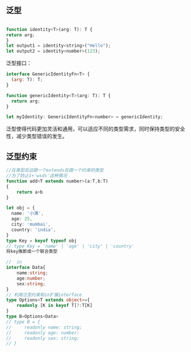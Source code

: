 ## 泛型

```JavaScript

function identity<T>(arg: T): T {
return arg;
}
let output1 = identity<string>("Hello");
let output2 = identity<number>(123);
```

泛型接口：

```JavaScript
interface GenericIdentityFn<T> {
  (arg: T): T;
}

function genericIdentity<T>(arg: T): T {
  return arg;
}

let myIdentity: GenericIdentityFn<number> = genericIdentity;
```

泛型使得代码更加灵活和通用，可以适应不同的类型需求，同时保持类型的安全性，减少类型错误的发生。

## 泛型约束

```JavaScript
//在类型后边跟一个extends在跟一个约束的类型
//为了防止1+'wsds'这种情况
function add<T extends number>(a:T,b:T)
{
    return a+b
}

```

```TypeScript
let obj = {
  name: '小满',
  age: 25,
  city: 'mumbai',
  country: 'india',
}
type Key = keyof typeof obj
// type Key = 'name' | 'age' | 'city' | 'country'
将key推断成一个联合类型
```

```TypeScript
//  in
interface Data{
    name:string;
    age:number;
    sex:string;
}
// 利用泛型约束和in扩展interface
type Options<T extends object>={
    readonly [K in keyof T]?:T[K]
}
type B=Options<Data>
// type B = {
//     readonly name: string;
//     readonly age: number;
//     readonly sex: string;
// }

```
